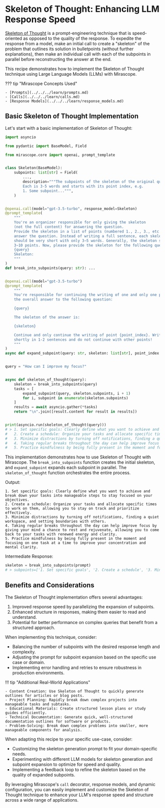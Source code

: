 # Skeleton of Thought: Enhancing LLM Response Speed

[Skeleton of Thought](https://arxiv.org/pdf/2307.15337) is a prompt-engineering technique that is speed-oriented as opposed to the quality of the response. To expedite the response from a model, make an initial call to create a "skeleton" of the problem that outlines its solution in bulletpoints (without further explanations), then make an individual call with each of the subpoints in parallel before reconstructing the answer at the end.

This recipe demonstrates how to implement the Skeleton of Thought technique using Large Language Models (LLMs) with Mirascope.

??? tip "Mirascope Concepts Used"

    - [Prompts](../../../learn/prompts.md)
    - [Calls](../../../learn/calls.md)
    - [Response Models](../../../learn/response_models.md)

## Basic Skeleton of Thought Implementation

Let's start with a basic implementation of Skeleton of Thought:

```python
import asyncio

from pydantic import BaseModel, Field

from mirascope.core import openai, prompt_template


class Skeleton(BaseModel):
    subpoints: list[str] = Field(
        ...,
        description="""The subpoints of the skeleton of the original query.
        Each is 3-5 words and starts with its point index, e.g. 
        1. Some subpoint...""",
    )


@openai.call(model="gpt-3.5-turbo", response_model=Skeleton)
@prompt_template(
    """
    You're an organizer responsible for only giving the skeleton
    (not the full content) for answering the question.
    Provide the skeleton in a list of points (numbered 1., 2., 3., etc.) to
    answer the question. Instead of writing a full sentence, each skeleton point
    should be very short with only 3∼5 words. Generally, the skeleton should have
    3∼10 points. Now, please provide the skeleton for the following question.
    {query}
    Skeleton:
    """
)
def break_into_subpoints(query: str): ...


@openai.call(model="gpt-3.5-turbo")
@prompt_template(
    """
    You're responsible for continuing the writing of one and only one point in
    the overall answer to the following question:

    {query}

    The skeleton of the answer is:

    {skeleton}

    Continue and only continue the writing of point {point_index}. Write it very
    shortly in 1-2 sentences and do not continue with other points!
    """
)
async def expand_subpoint(query: str, skeleton: list[str], point_index: int): ...


query = "How can I improve my focus?"


async def skeleton_of_thought(query):
    skeleton = break_into_subpoints(query)
    tasks = [
        expand_subpoint(query, skeleton.subpoints, i + 1)
        for i, subpoint in enumerate(skeleton.subpoints)
    ]
    results = await asyncio.gather(*tasks)
    return "\n".join([result.content for result in results])


print(asyncio.run(skeleton_of_thought(query)))
# > 1. Set specific goals: Clearly define what you want to achieve and break down your tasks into manageable steps to stay focused on your objectives.
#   2. Create a schedule: Organize your tasks and allocate specific times to work on them, allowing you to stay on track and prioritize effectively.
#   3. Minimize distractions by turning off notifications, finding a quiet workspace, and setting boundaries with others.
#   4. Taking regular breaks throughout the day can help improve focus by giving your mind a chance to rest and rejuvenate, allowing you to come back to your tasks with renewed energy and clarity.
#   5. Practice mindfulness by being fully present in the moment and focusing on one task at a time to improve your concentration and mental clarity.
```

This implementation demonstrates how to use Skeleton of Thought with Mirascope. The `break_into_subpoints` function creates the initial skeleton, and `expand_subpoint` expands each subpoint in parallel. The `skeleton_of_thought` function orchestrates the entire process.

Output:
```
1. Set specific goals: Clearly define what you want to achieve and break down your tasks into manageable steps to stay focused on your objectives.
2. Create a schedule: Organize your tasks and allocate specific times to work on them, allowing you to stay on track and prioritize effectively.
3. Minimize distractions by turning off notifications, finding a quiet workspace, and setting boundaries with others.
4. Taking regular breaks throughout the day can help improve focus by giving your mind a chance to rest and rejuvenate, allowing you to come back to your tasks with renewed energy and clarity.
5. Practice mindfulness by being fully present in the moment and focusing on one task at a time to improve your concentration and mental clarity.
```

Intermediate Response:
```python
skeleton = break_into_subpoints(prompt)
# > subpoints=['1. Set specific goals', '2. Create a schedule', '3. Minimize distractions', '4. Take breaks', '5. Practice mindfulness']
```

## Benefits and Considerations

The Skeleton of Thought implementation offers several advantages:

1. Improved response speed by parallelizing the expansion of subpoints.
2. Enhanced structure in responses, making them easier to read and understand.
3. Potential for better performance on complex queries that benefit from a structured approach.

When implementing this technique, consider:

- Balancing the number of subpoints with the desired response length and complexity.
- Adjusting the prompt for subpoint expansion based on the specific use case or domain.
- Implementing error handling and retries to ensure robustness in production environments.

!!! tip "Additional Real-World Applications"

    - Content Creation: Use Skeleton of Thought to quickly generate outlines for articles or blog posts.
    - Project Planning: Rapidly break down complex projects into manageable tasks and subtasks.
    - Educational Materials: Create structured lesson plans or study guides efficiently.
    - Technical Documentation: Generate quick, well-structured documentation outlines for software or products.
    - Problem-Solving: Break down complex problems into smaller, more manageable components for analysis.

When adapting this recipe to your specific use-case, consider:

- Customizing the skeleton generation prompt to fit your domain-specific needs.
- Experimenting with different LLM models for skeleton generation and subpoint expansion to optimize for speed and quality.
- Implementing a feedback loop to refine the skeleton based on the quality of expanded subpoints.

By leveraging Mirascope's `call` decorator, response models, and dynamic configuration, you can easily implement and customize the Skeleton of Thought technique to enhance your LLM's response speed and structure across a wide range of applications.
